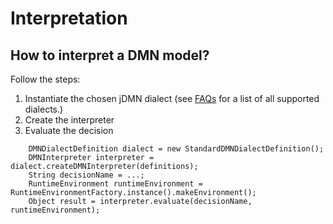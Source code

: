 # Interpretation

## How to interpret a DMN model?

Follow the steps:
1. Instantiate the chosen jDMN dialect (see [FAQs](index.md) for a list of all supported dialects.)
2. Create the interpreter
3. Evaluate the decision

```
    DMNDialectDefinition dialect = new StandardDMNDialectDefinition();
    DMNInterpreter interpreter = dialect.createDMNInterpreter(definitions);
    String decisionName = ...;
    RuntimeEnvironment runtimeEnvironment = RuntimeEnvironmentFactory.instance().makeEnvironment();
    Object result = interpreter.evaluate(decisionName, runtimeEnvironment);
```